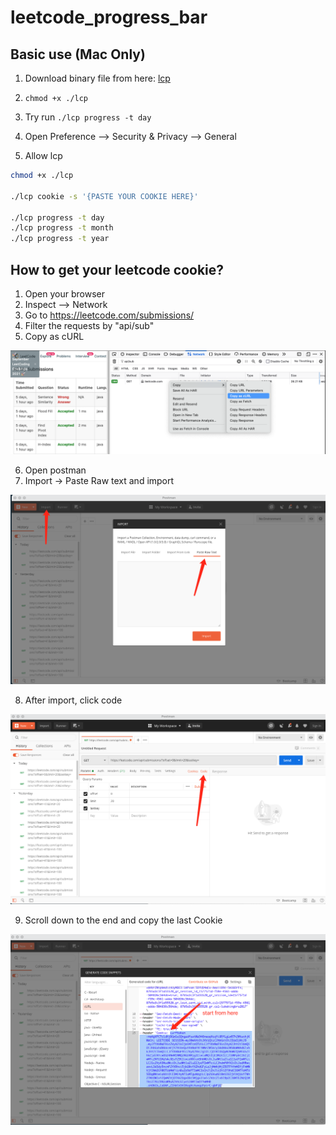 # leetcode_progress_bar

## Basic use (Mac Only)

1. Download binary file from here: [lcp](lcp)
   
2. `chmod +x ./lcp`
2. Try run `./lcp progress -t day`
3. Open Preference --> Security & Privacy --> General
4. Allow lcp

```bash
chmod +x ./lcp

./lcp cookie -s '{PASTE YOUR COOKIE HERE}'

./lcp progress -t day
./lcp progress -t month
./lcp progress -t year
```

## How to get your leetcode cookie?

1. Open your browser
2. Inspect --> Network
3. Go to https://leetcode.com/submissions/
4. Filter the requests by "api/sub"
5. Copy as cURL

![screenshot demo](screenshots/screenshot.png)


6. Open postman
7. Import -> Paste Raw text and import
   
![postman_01](screenshots/postman01.png)

8. After import, click code

![postman_02](screenshots/postman02.png)

9. Scroll down to the end and copy the last Cookie

![postman_03](screenshots/postman03.png)